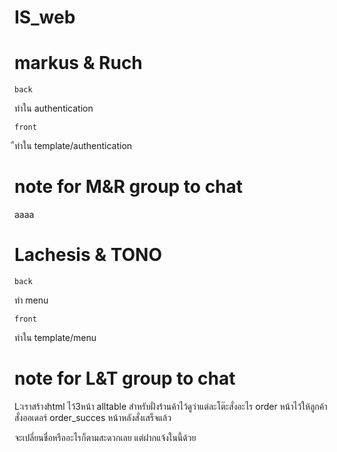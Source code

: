 # IS_web

# markus & Ruch

    back
ทำใน authentication

    front
ืทำใน template/authentication

# note for M&R group to chat
aaaa

# Lachesis & TONO

    back
ทำ menu



    front
ทำใน template/menu

# note for L&T group to chat

L:เราสร้างhtml ไว้3หน้า
alltable สำหรับฝั่งร้านค้าไว้ดูว่าแต่ละโต๊ะสั่งอะไร
order หน้าไว้ให้ลูกค้าสั่งออเดอร์
order_succes หน้าหลังสั่งเสร็จแล้ว

จะเปลี่ยนชื่อหรืออะไรก็ตามสะดวกเลย แต่ฝากแจ้งในนี้ด้วย

